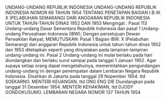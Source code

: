  UNDANG-UNDANG REPUBLIK INDONESIA UNDANG-UNDANG REPUBLIK INDONESIA NOMOR 66 TAHUN 1954 TENTANG PENETAPAN BAGIAN I.B.W. X (PELABUHAN SEMARANG) DARI ANGGARAN REPUBLIK INDONESIA UNTUK TAHUN-TAHUN DINAS 1952 DAN 1953
Mengingat :
 Pasal 113 Undang-undang Dasar Sementara Republik Indonesia dan pasal 1 Undang-undang Perusahaan Indonesia (IBW); Dengan persetujuan Dewan Perwakilan Rakyat;
MEMUTUSKAN:
Pasal 1
Bagian IBW. X (Pelabuhan Semarang) dari anggaran Republik Indonesia untuk tahun-tahun dinas 1952 dan 1953 ditetapkan seperti yang dinyatakan pada lampiran-lampiran undang-undang ini.
Pasal 2
Undang-undang ini mulai berlaku pada hari diundangkan dan berlaku surut sampai pada tanggal 1 Januari 1952. Agar supaya setiap orang dapat mengetahuinya, memerintahkan pengundangan undang-undang ini dengan penempatan dalam Lembaran Negara Republik Indonesia. Disahkan di Jakarta pada tanggal 29 Nopember 1954. ttd SOEKARNO. MENTERI KEUANGAN, ttd ONG ENG DIE Diundangkan pada tanggal 31 Desember 1954. MENTERI KEHAKIMAN, ttd DJODY GONDOKUSUMO. LEMBARAN NEGARA NOMOR 137 TAHUN 1954